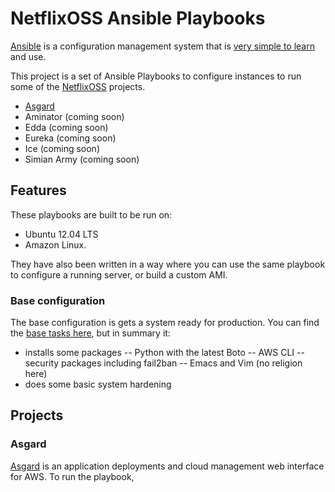 # NetflixOSS Ansible Playbooks

[Ansible](https://github.com/ansible/ansible/) is a configuration management system that is [very simple to learn](http://www.ansibleworks.com/docs/gettingstarted.html) and use.

This project is a set of Ansible Playbooks to configure instances to run some of the [NetflixOSS](http://netflix.github.io/) projects.

- [Asgard](#Asgard)
- Aminator (coming soon)
- Edda (coming soon)
- Eureka (coming soon)
- Ice (coming soon)
- Simian Army (coming soon)

## Features

These playbooks are built to be run on:
- Ubuntu 12.04 LTS
- Amazon Linux.

They have also been written in a way where you can use the same playbook to configure a running server, or build a custom AMI.

### Base configuration

The base configuration is gets a system ready for production. You can find the [base tasks here](#), but in summary it:
- installs some packages
-- Python with the latest Boto
-- AWS CLI
-- security packages including fail2ban
-- Emacs and Vim (no religion here)
- does some basic system hardening

## Projects

### Asgard

[Asgard](https://github.com/Netflix/asgard) is an application deployments and cloud management web interface for AWS. To run the playbook, 
